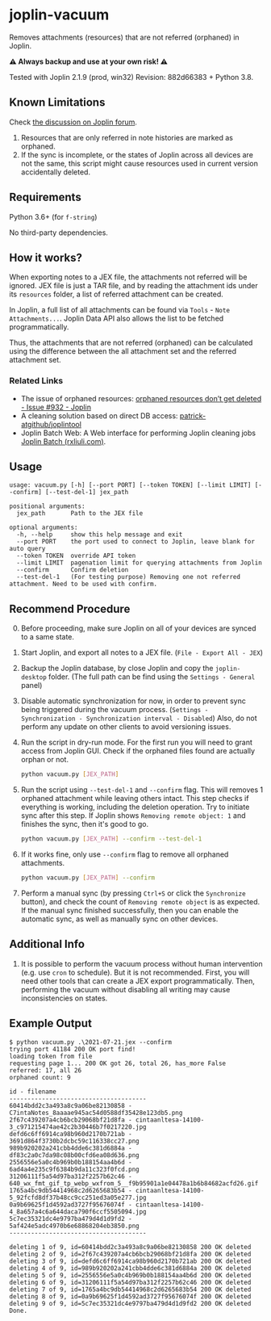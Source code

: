# joplin-vacuum
Removes attachments (resources) that are not referred (orphaned) in Joplin. 

**:warning: Always backup and use at your own risk! :warning:**

Tested with Joplin 2.1.9 (prod, win32) Revision: 882d66383 + Python 3.8. 

## Known Limitations
Check [the discussion on Joplin forum](https://discourse.joplinapp.org/t/joplin-vacuum-a-python-script-to-remove-orphaned-resources/19742).
1. Resources that are only referred in note histories are marked as orphaned. 
2. If the sync is incomplete, or the states of Joplin across all devices are not the same, this script might cause resources used in current version accidentally deleted.


## Requirements

Python 3.6+ (for `f-string`)

No third-party dependencies.

## How it works?
When exporting notes to a JEX file, the attachments not referred will be ignored. JEX file is just a TAR file, and by reading the attachment ids under its `resources` folder, a list of referred attachment can be created. 

In Joplin, a full list of all attachments can be found via `Tools` - `Note Attachments...`. Joplin Data API also allows the list to be fetched programmatically. 

Thus, the attachments that are not referred (orphaned) can be calculated using the difference between the all attachment set and the referred attachment set.

### Related Links
- The issue of orphaned resources: [orphaned resources don’t get deleted - Issue #932 - Joplin](https://github.com/laurent22/joplin/issues/932)
- A cleaning solution based on direct DB access: [patrick-atgithub/joplintool](https://github.com/patrick-atgithub/joplintool)
- Joplin Batch Web: A Web interface for performing Joplin cleaning jobs [Joplin Batch (rxliuli.com)](https://joplin-utils.rxliuli.com/joplin-batch-web/#/unusedResource).
## Usage
```
usage: vacuum.py [-h] [--port PORT] [--token TOKEN] [--limit LIMIT] [--confirm] [--test-del-1] jex_path

positional arguments:
  jex_path       Path to the JEX file

optional arguments:
  -h, --help     show this help message and exit
  --port PORT    the port used to connect to Joplin, leave blank for auto query
  --token TOKEN  override API token
  --limit LIMIT  pagenation limit for querying attachments from Joplin
  --confirm      Confirm deletion
  --test-del-1   (For testing purpose) Removing one not referred attachment. Need to be used with confirm.
```

## Recommend Procedure
0. Before proceeding, make sure Joplin on all of your devices are synced to a same state. 

1. Start Joplin, and export all notes to a JEX file. (`File - Export All - JEX`)

2. Backup the Joplin database, by close Joplin and copy the `joplin-desktop` folder. (The full path can be find using the `Settings - General` panel)

3. Disable automatic synchronization for now, in order to prevent sync being triggered during the vacuum process. (`Settings - Synchronization - Synchronization interval - Disabled`) Also, do not perform any update on other clients to avoid versioning issues.

4. Run the script in dry-run mode. For the first run you will need to grant access from Joplin GUI. Check if the orphaned files found are actually orphan or not. 
   ```bash
   python vacuum.py [JEX_PATH]
   ```

5. Run the script using `--test-del-1` and `--confirm` flag. This will removes 1 orphaned attachment while leaving others intact. This step checks if everything is working, including the deletion operation. Try to initiate sync after this step. If Joplin shows `Removing remote object: 1` and finishes the sync, then it's good to go.
    ```bash
    python vacuum.py [JEX_PATH] --confirm --test-del-1
    ```

6. If it works fine, only use `--confirm` flag to remove all orphaned attachments.
    ```bash
    python vacuum.py [JEX_PATH] --confirm
    ```

7. Perform a manual sync (by pressing `Ctrl+S` or click the `Synchronize` button), and check the count of `Removing remote object` is as expected. If the manual sync finished successfully, then you can enable the automatic sync, as well as manually sync on other devices.

## Additional Info

1. It is possible to perform the vacuum process without human intervention (e.g. use `cron` to schedule). But it is not recommended. First, you will need other tools that can create a JEX export programmatically. Then, performing the vacuum without disabling all writing may cause inconsistencies on states. 

## Example Output

```
$ python vacuum.py .\2021-07-21.jex --confirm
trying port 41184 200 OK port find!
loading token from file
requesting page 1... 200 OK got 26, total 26, has_more False
referred: 17, all 26
orphaned count: 9

id - filename
--------------------------------------
60414bdd2c3a493a8c9a06be82130858 - C7intaNotes_8aaaae945ac54d0588df35428e123db5.png
2f67c439207a4cb6bcb29068bf21d8fa - cintaanltesa-14100-3_c971215474ae42c2b30446b7f0217220.jpg
defd6c6ff6914ca98b960d2170b721ab - 3691d864f3730b2dcbc59c116338cc27.png
989b920202a241cbb4dde6c381d6884a - df83c2a0c7da98c08b00cfd6ea08d636.png
2556556e5a0c4b969b0b188154aa4b6d - 6ad4a4e235c9f6384b9da11c323f0fcd.png
31206111f5a54d97ba312f2257b62c46 - 640_wx_fmt_gif_tp_webp_wxfrom_5__f9b95901a1e04478a1b6b84682acfd26.gif
1765a4bc9db54414968c2d6265683b54 - cintaanltesa-14100-5_92fcfd8df37b48cc9cc251ed3a05e277.jpg
0a9b69625f1d4592ad3727f95676074f - cintaanltesa-14100-4_8a657a4c6a644daca790f6ccf5505094.jpg
5c7ec35321dc4e9797ba479d4d1d9fd2 - 5af424e5adc4970b6e68868204eb3850.png
--------------------------------------

deleting 1 of 9, id=60414bdd2c3a493a8c9a06be82130858 200 OK deleted
deleting 2 of 9, id=2f67c439207a4cb6bcb29068bf21d8fa 200 OK deleted
deleting 3 of 9, id=defd6c6ff6914ca98b960d2170b721ab 200 OK deleted
deleting 4 of 9, id=989b920202a241cbb4dde6c381d6884a 200 OK deleted
deleting 5 of 9, id=2556556e5a0c4b969b0b188154aa4b6d 200 OK deleted
deleting 6 of 9, id=31206111f5a54d97ba312f2257b62c46 200 OK deleted
deleting 7 of 9, id=1765a4bc9db54414968c2d6265683b54 200 OK deleted
deleting 8 of 9, id=0a9b69625f1d4592ad3727f95676074f 200 OK deleted
deleting 9 of 9, id=5c7ec35321dc4e9797ba479d4d1d9fd2 200 OK deleted
Done.
```
